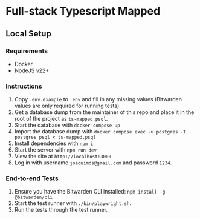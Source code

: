 # Full-stack Typescript Mapped

## Local Setup

### Requirements

- Docker
- NodeJS v22+

### Instructions

1. Copy `.env.example` to `.env` and fill in any missing values (Bitwarden values are only required for running tests).
2. Get a database dump from the maintainer of this repo and place it in the root of the project as `ts-mapped.psql`.
3. Start the database with `docker compose up`
4. Import the database dump with `docker compose exec -u postgres -T postgres psql < ts-mapped.psql`
5. Install dependencies with `npm i`
6. Start the server with `npm run dev`
7. View the site at `http://localhost:3000`
8. Log in with username `joaquimds@gmail.com` and password `1234`.

### End-to-end Tests

1. Ensure you have the Bitwarden CLI installed: `npm install -g @bitwarden/cli`
2. Start the test runner with `./bin/playwright.sh`.
3. Run the tests through the test runner.

